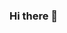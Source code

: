 ### Hi there 👋

<!--
**TabishAjaz/TabishAjaz** is a ✨ _special_ ✨ repository because its `README.md` (this file) appears on your GitHub profile.
![{19128119-EDEF-44B2-AC15-EC5011EB7A88} png](https://user-images.githubusercontent.com/53833750/93937506-8c802300-fd45-11ea-9c6e-c76b2c3d3d9b.jpg)

Here are some ideas to get you started:

- 🔭 I’m currently working on ...
- 🌱 I’m currently learning ...
- 👯 I’m looking to collaborate on ...
- 🤔 I’m looking for help with ...
- 💬 Ask me about ...
- 📫 How to reach me: ...
- 😄 Pronouns: ...
- ⚡ Fun fact: ...
-->

